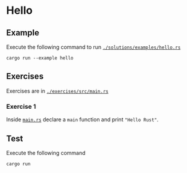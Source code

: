 # Hello

## Example

Execute the following command to run [`./solutions/examples/hello.rs`](./solutions/examples/hello.rs)

```shell
cargo run --example hello
```

## Exercises

Exercises are in [`./exercises/src/main.rs`](./exercises/src/main.rs)

### Exercise 1

Inside [`main.rs`](./exercises/src/main.rs) declare a `main` function and print `"Hello Rust"`.

## Test

Execute the following command

```shell
cargo run
```
